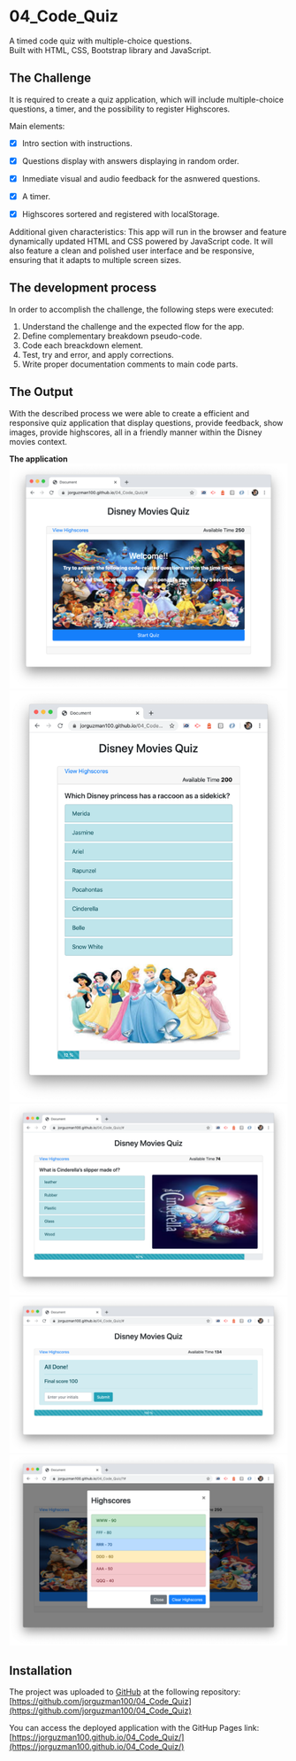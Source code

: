 # 04_Code_Quiz
A timed code quiz with multiple-choice questions. \
Built with HTML, CSS, Bootstrap library and JavaScript.

## The Challenge

It is required to create a quiz application, which will include multiple-choice questions, a timer, and the possibility to register Highscores.

Main elements:
- [x] Intro section with instructions.
- [x] Questions display with answers displaying in random order.
- [x] Inmediate visual and audio feedback for the asnwered questions.
- [x] A timer.
- [x] Highscores sortered and registered with localStorage.


Additional given characteristics:
This app will run in the browser and feature dynamically updated HTML and CSS powered by JavaScript code. It will also feature a clean and polished user interface and be responsive, ensuring that it adapts to multiple screen sizes.


## The  development process

In order to accomplish the challenge, the following steps were executed:
1. Understand the challenge and the expected flow for the app.
2. Define complementary breakdown pseudo-code.
3. Code each breackdown element.
4. Test, try and error, and apply corrections.
5. Write proper documentation comments to main code parts.

## The Output

With the described process we were able to create a efficient and responsive quiz application that display questions, provide feedback, show images, provide highscores, all in a friendly manner within the Disney movies context.

__The application__
![](./assets/screen_shots/screen_shot1.png) 
![](./assets/screen_shots/screen_shot2.png)
![](./assets/screen_shots/screen_shot3.png)
![](./assets/screen_shots/screen_shot4.png)
![](./assets/screen_shots/screen_shot5.png)


## Installation

The project was uploaded to [GitHub](https://github.com/) at the following repository:
[https://github.com/jorguzman100/04_Code_Quiz](https://github.com/jorguzman100/04_Code_Quiz)

You can access the deployed application with the GitHup Pages link:
[https://jorguzman100.github.io/04_Code_Quiz/](https://jorguzman100.github.io/04_Code_Quiz/)
